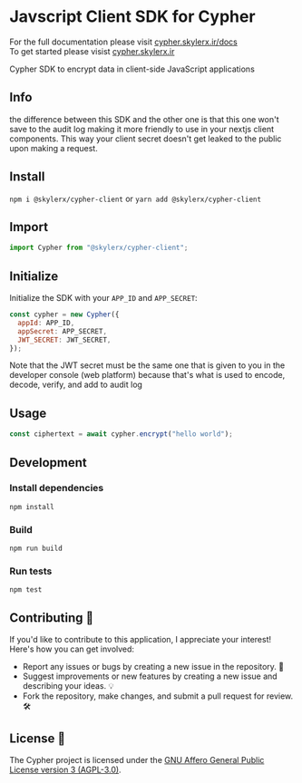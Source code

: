 # Javscript Client SDK for Cypher

For the full documentation please visit [cypher.skylerx.ir/docs](https://cypher.skylerx.ir/docs)
<br>
To get started please visist [cypher.skylerx.ir](https://cypher.skylerx.ir)

Cypher SDK to encrypt data in client-side JavaScript applications

## Info

the difference between this SDK and the other one is that this one won't save to the audit log making it more friendly to use in your nextjs client components. This way your client secret doesn't get leaked to the public upon making a request.

## Install

`npm i @skylerx/cypher-client` or `yarn add @skylerx/cypher-client`

## Import

```js
import Cypher from "@skylerx/cypher-client";
```

## Initialize

Initialize the SDK with your `APP_ID` and `APP_SECRET`:

```js
const cypher = new Cypher({
  appId: APP_ID,
  appSecret: APP_SECRET,
  JWT_SECRET: JWT_SECRET,
});
```

Note that the JWT secret must be the same one that is given to you in the developer console (web platform) because that's what is used to encode, decode, verify, and add to audit log

## Usage

```js
const ciphertext = await cypher.encrypt("hello world");
```

## Development

### Install dependencies

`npm install`

### Build

`npm run build`

### Run tests

`npm test`

## Contributing 🤝

If you'd like to contribute to this application, I appreciate your interest! Here's how you can get involved:

- Report any issues or bugs by creating a new issue in the repository. 🐛
- Suggest improvements or new features by creating a new issue and describing your ideas. 💡
- Fork the repository, make changes, and submit a pull request for review. 🛠️

## License 📄

The Cypher project is licensed under the [GNU Affero General Public License version 3 (AGPL-3.0)](LICENSE).
